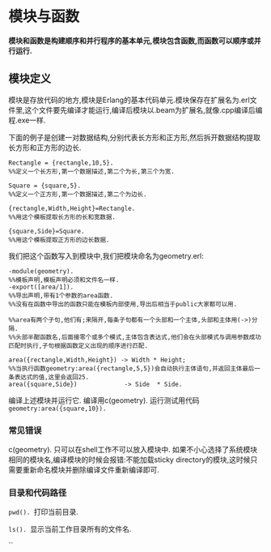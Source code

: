 # 模块与函数 #

**模块和函数是构建顺序和并行程序的基本单元,模块包含函数,而函数可以顺序或并行运行.**

## 模块定义 ##

模块是存放代码的地方,模块是Erlang的基本代码单元.模块保存在扩展名为.erl文件里,这个文件要先编译才能运行,编译后模块以.beam为扩展名,就像.cpp编译后编程.exe一样.

下面的例子是创建一对数据结构,分别代表长方形和正方形,然后拆开数据结构提取长方形和正方形的边长.

```
Rectangle = {rectangle,10,5}. 
%%定义一个长方形,第一个数据描述,第二个为长,第三个为宽.

Square = {square,5}. 
%%定义一个正方形,第一个数据描述,第二个为边长.

{rectangle,Width,Height}=Rectangle. 
%%用这个模板提取长方形的长和宽数据.

{square,Side}=Square. 
%%用这个模板提取正方形的边长数据.
```

我们把这个函数写入到模块中,我们把模块命名为geometry.erl:

```
-module(geometry). 
%%模板声明,模板声明必须和文件名一样.
-export([area/1]). 
%%导出声明,带有1个参数的area函数.
%%没有在函数中导出的函数只能在模板内部使用,导出后相当于public大家都可以用.

%%area有两个子句,他们有;来隔开,每条子句都有一个头部和一个主体,头部和主体用(->)分隔.
%%头部半酣函数名,后面接零个或多个模式,主体包含表达式,他们会在头部模式与调用参数成功匹配时执行,子句根据函数定义出现的顺序进行匹配.

area({rectangle,Width,Height}) -> Width * Height;
%%当执行函数geometry:area({rectangle,5,5})会自动执行主体语句,并返回主体最后一条表达式的值,这里会返回25.
area({square,Side})             -> Side  * Side.
```

编译上述模块并运行它.
编译用c(geometry). 
运行测试用代码``geometry:area({square,10}). ``

### 常见错误 ###

c(geometry). 只可以在shell工作不可以放入模块中.
如果不小心选择了系统模块相同的模块名,编译模块的时候会报错:不能加载sticky directory的模块,这时候只需要重新命名模块并删除编译文件重新编译即可.

### 目录和代码路径 ###

``pwd(). ``打印当前目录.

``ls(). ``显示当前工作目录所有的文件名.

``